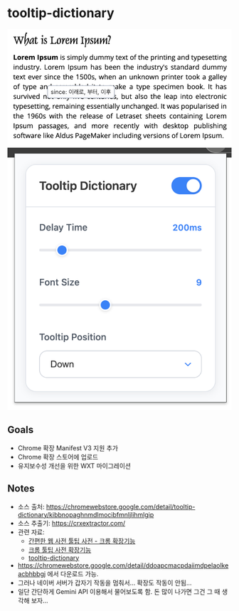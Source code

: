 # tooltip-dictionary

![스크린샷 툴팁](images/screenshot_tooltip.png?)
![스크린샷 팝업](images/screenshot_popup.png?)

## Goals
* Chrome 확장 Manifest V3 지원 추가
* Chrome 확장 스토어에 업로드
* 유지보수성 개선을 위한 WXT 마이그레이션

## Notes
* 소스 출처: https://chromewebstore.google.com/detail/tooltip-dictionary/kibbnopaghnmdlmocibfmnljlihmlgip
* 소스 추출기: https://crxextractor.com/
* 관련 자료:
  * [간편한 웹 사전 툴팁 사전 - 크롬 확장기능](https://codexromanoff.tistory.com/187)
  * [크롬 툴팁 사전 확장기능](https://just4kox.blogspot.com/2010/08/%ED%81%AC%EB%A1%AC-%ED%88%B4%ED%8C%81-%EC%82%AC%EC%A0%84-%ED%99%95%EC%9E%A5%EA%B8%B0%EB%8A%A5.html)
  * [tooltip-dictionary](https://github.com/seoh/tooltip-dictionary)
* https://chromewebstore.google.com/detail/ddoapcmacpdaiimdpelaolkeacbhbbgj 에서 다운로드 가능.
* 그러나 네이버 서버가 갑자기 작동을 멈춰서... 확장도 작동이 안됨...
* 일단 간단하게 Gemini API 이용해서 물어보도록 함. 돈 많이 나가면 그건 그 때 생각해 보자...

